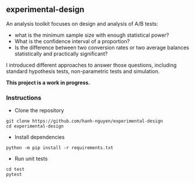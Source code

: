 ## experimental-design
An analysis toolkit focuses on design and analysis of A/B tests:
- what is the minimum sample size with enough statistical power?
- What is the confidence interval of a proportion?
- Is the difference between two conversion rates or two average balances statistically and practically significant?

I introduced different approaches to answer those questions, including standard hypothesis tests, non-parametric tests and simulation.

__This project is a work in progress.__

### Instructions

* Clone the repository

``` shell
git clone https://github.com/hanh-nguyen/experimental-design
cd experimental-design
```

* Install dependencies

``` shell
python -m pip install -r requirements.txt
```

* Run unit tests

``` shell
cd test
pytest
```